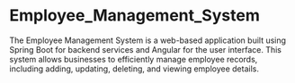 # Employee_Management_System
The Employee Management System is a web-based application built using Spring Boot for backend services and Angular for the user interface. This system allows businesses to efficiently manage employee records, including adding, updating, deleting, and viewing employee details.
